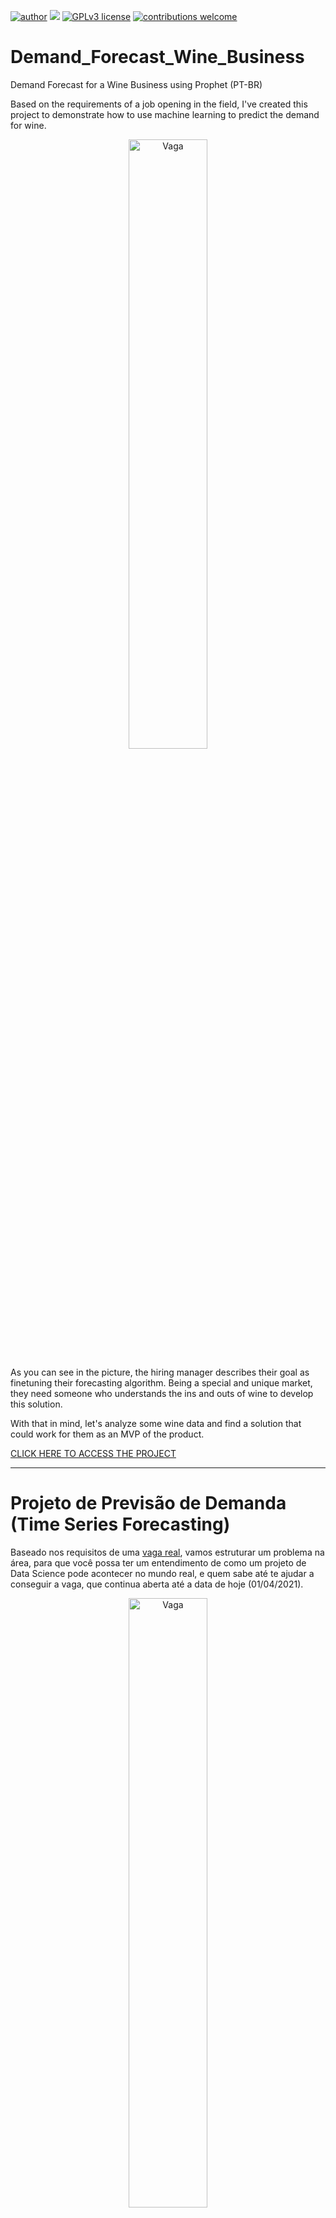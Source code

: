 [![author](https://img.shields.io/badge/author-rafaelnduarte-red.svg)](https://www.linkedin.com/in/rafael-n-duarte/) [![](https://img.shields.io/badge/python-3.7+-blue.svg)](https://www.python.org/downloads/release/python-365/) [![GPLv3 license](https://img.shields.io/badge/License-GPLv3-blue.svg)](http://perso.crans.org/besson/LICENSE.html) [![contributions welcome](https://img.shields.io/badge/contributions-welcome-brightgreen.svg?style=flat)](https://github.com/rafaelnduarte/portfolio/issues)
# Demand_Forecast_Wine_Business
Demand Forecast for a Wine Business using Prophet (PT-BR)

Based on the requirements of a job opening in the field, I've created this project to demonstrate how to use machine learning to predict the demand for wine.

<center><img alt="Vaga" width="50%" src="https://github.com/rafaelnduarte/sigmoidal_data/blob/master/Screen%20Shot%202021-04-01%20at%2012.04.22.png?raw=true"></center>

As you can see in the picture, the hiring manager describes their goal as finetuning their forecasting algorithm. Being a special and unique market, they need someone who understands the ins and outs of wine to develop this solution.

With that in mind, let's analyze some wine data and find a solution that could work for them as an MVP of the product.

[CLICK HERE TO ACCESS THE PROJECT](https://colab.research.google.com/drive/1iJLvj51HxVXkDnNZ7T0HSQgy02SohHfJ?usp=sharing)
- - - 

# Projeto de Previsão de Demanda (Time Series Forecasting)

Baseado nos requisitos de uma [vaga real](https://www.linkedin.com/jobs/view/2435754417), vamos estruturar um problema na área, para que você possa ter um entendimento de como um projeto de Data Science pode acontecer no mundo real, e quem sabe até te ajudar a conseguir a vaga, que continua aberta até a data de hoje (01/04/2021).

<center><img alt="Vaga" width="50%" src="https://github.com/rafaelnduarte/sigmoidal_data/blob/master/Screen%20Shot%202021-04-01%20at%2012.04.22.png?raw=true"></center>

> Basicamente, a empresa está desenvolvendo uma solução baseada em Machine Learning para ajudar lojas de vinho a fazer uma melhor gestão de seu estoque, o que inclui um modelo que faça previsão de demanda baseado em dados históricos de venda. 

>A necessidade específica deles é no *fine tuning* da parte de previsão de vendas, que leve em consideração os desafios únicos do universo do vinho e as necessidades específicas do produto deles.

O que eles estão buscando:
* Analisar grandes e complexos conjuntos de dados e identificar padrões significativos.
* Habilidade de modelagem estatística e com modelos preditivos.
* Conhecimento sobre Algoritmos de Machine Learning.

> **Experiência com modelos preditivos similares e com a indústria do vinho é preferível.**

> O objetivo do projeto é entregar uma análise extensiva e um modelo competente, capaz de prever a demanda de forma satisfatória para os clientes da empresa.

[Clique aqui para acessar o projeto](https://colab.research.google.com/drive/1iJLvj51HxVXkDnNZ7T0HSQgy02SohHfJ?usp=sharing)

